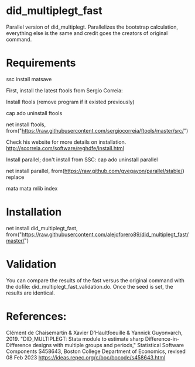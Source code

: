 # did_multiplegt_fast
Parallel version of did_multiplegt. Parallelizes the bootstrap calculation, everything else is the same and credit goes the creators of original command.


# Requirements
ssc install matsave

First, install the latest ftools from Sergio Correia:

Install ftools (remove program if it existed previously)

cap ado uninstall ftools

net install ftools, from("https://raw.githubusercontent.com/sergiocorreia/ftools/master/src/")

Check his website for more details on installation.
http://scorreia.com/software/reghdfe/install.html

Install parallel; don't install from SSC:
cap ado uninstall parallel

net install parallel, from(https://raw.github.com/gvegayon/parallel/stable/) replace

mata mata mlib index

# Installation

net install did_multiplegt_fast, from("https://raw.githubusercontent.com/alejoforero89/did_multiplegt_fast/master/")

# Validation
You can compare the results of the fast versus the original command with the dofile: did_multiplegt_fast_validation.do. Once the seed is set, the results are identical.



# References: 

Clément de Chaisemartin & Xavier D'Haultfoeuille & Yannick Guyonvarch, 2019. "DID_MULTIPLEGT: Stata module to estimate sharp Difference-in-Difference designs with multiple groups and periods," Statistical Software Components S458643, Boston College Department of Economics, revised 08 Feb 2023
https://ideas.repec.org/c/boc/bocode/s458643.html
